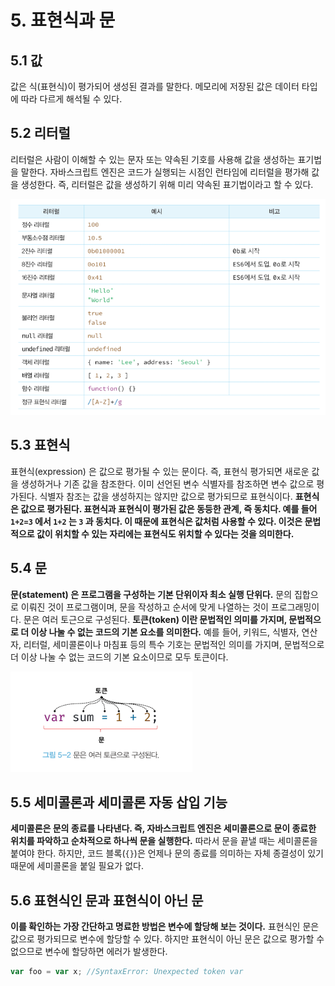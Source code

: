 # 5. 표현식과 문

## 5.1 값

값은 식(표현식)이 평가되어 생성된 결과를 말한다.
메모리에 저장된 값은 데이터 타입에 따라 다르게 해석될 수 있다.

## 5.2 리터럴

리터럴은 사람이 이해할 수 있는 문자 또는 약속된 기호를 사용해 값을 생성하는 표기법을 말한다.
자바스크립트 엔진은 코드가 실행되는 시점인 런타임에 리터럴을 평가해 값을 생성한다. 즉, 리터럴은 값을 생성하기 위해 미리 약속된 표기법이라고 할 수 있다.

<img src='./image/1.png'>

## 5.3 표현식

표현식(expression) 은 값으로 평가될 수 있는 문이다. 즉, 표현식 평가되면 새로운 값을 생성하거나 기존 값을 참조한다.
이미 선언된 변수 식별자를 참조하면 변수 값으로 평가된다. 식별자 참조는 값을 생성하지는 않지만 값으로 평가되므로 표현식이다.
<strong>표현식은 값으로 평가된다. 표현식과 표현식이 평가된 값은 동등한 관계, 즉 동치다.
예를 들어 `1+2=3` 에서 `1+2` 는 `3` 과 동치다. 이 때문에 표현식은 값처럼 사용할 수 있다. 이것은 문법적으로 값이 위치할 수 있는 자리에는 표현식도 위치할 수 있다는 것을 의미한다.</strong>

## 5.4 문

<strong>문(statement) 은 프로그램을 구성하는 기본 단위이자 최소 실행 단위다.</strong> 문의 집합으로 이뤄진 것이 프로그램이며, 문을 작성하고 순서에 맞게 나열하는 것이 프로그래밍이다.
문은 여러 토근으로 구성된다. <strong>토큰(token) 이란 문법적인 의미를 가지며, 문법적으로 더 이상 나눌 수 없는 코드의 기본 요소를 의미한다.</strong> 예를 들어, 키워드, 식별자, 연산자, 리터럴, 세미콜론이나 마침표 등의 특수 기호는 문법적인 의미를 가지며, 문법적으로 더 이상 나눌 수 없는 코드의 기본 요소이므로 모두 토큰이다.

<img src='./image/2.png'>

## 5.5 세미콜론과 세미콜론 자동 삽입 기능

<strong>세미콜론은 문의 종료를 나타낸다. 즉, 자바스크립트 엔진은 세미콜론으로 문이 종료한 위치를 파악하고 순차적으로 하나씩 문을 실행한다.</strong> 따라서 문을 끝낼 때는 세미콜론을 붙여야 한다. 하지만, 코드 블록(`{}`)은 언제나 문의 종료를 의미하는 자체 종결성이 있기 때문에 세미콜론을 붙일 필요가 없다.

## 5.6 표현식인 문과 표현식이 아닌 문

<strong>이를 확인하는 가장 간단하고 명료한 방법은 변수에 할당해 보는 것이다.</strong> 표현식인 문은 값으로 평가되므로 변수에 할당할 수 있다. 하지만 표현식이 아닌 문은 값으로 평가할 수 없으므로 변수에 할당하면 에러가 발생한다.

```js
var foo = var x; //SyntaxError: Unexpected token var
```
